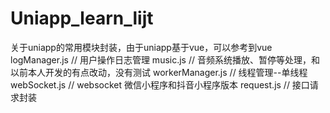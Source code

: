 # Uniapp_learn_lijt
关于uniapp的常用模块封装，由于uniapp基于vue，可以参考到vue
logManager.js                           // 用户操作日志管理
music.js                                // 音频系统播放、暂停等处理，和以前本人开发的有点改动，没有测试
workerManager.js                        // 线程管理--单线程
webSocket.js                            // websocket 微信小程序和抖音小程序版本
request.js                              // 接口请求封装
